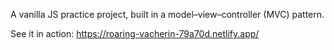 A vanilla JS practice project, built in a model–view–controller (MVC) pattern.

See it in action:
https://roaring-vacherin-79a70d.netlify.app/
